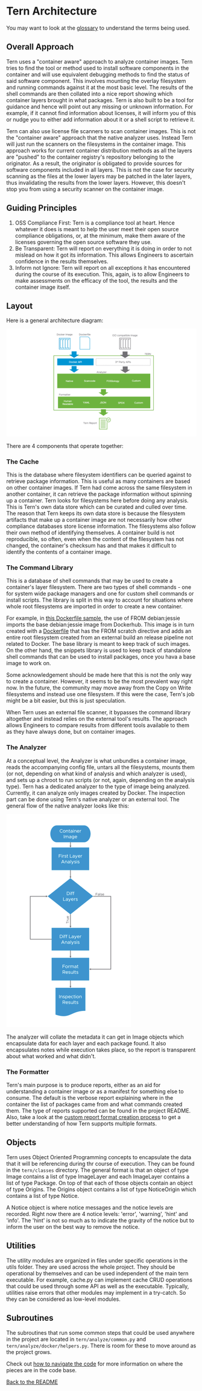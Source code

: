 # Tern Architecture

You may want to look at the [glossary](./glossary.md) to understand the terms being used.

## Overall Approach
Tern uses a "container aware" approach to analyze container images. Tern tries to find the tool or method used to install software components in the container and will use equivalent debugging methods to find the status of said software component. This involves mounting the overlay filesystem and running commands against it at the most basic level. The results of the shell commands are then collated into a nice report showing which container layers brought in what packages. Tern is also built to be a tool for guidance and hence will point out any missing or unknown information. For example, if it cannot find information about licenses, it will inform you of this or nudge you to either add information about it or a shell script to retrieve it.

Tern can also use license file scanners to scan container images. This is not the "container aware" approach that the native analyzer uses. Instead Tern will just run the scanners on the filesystems in the container image. This approach works for current container distribution methods as all the layers are "pushed" to the container registry's repository belonging to the originator. As a result, the originator is obligated to provide sources for software components included in all layers. This is not the case for security scanning as the files at the lower layers may be patched in the later layers, thus invalidating the results from the lower layers. However, this doesn't stop you from using a security scanner on the container image.

## Guiding Principles
1. OSS Compliance First: Tern is a compliance tool at heart. Hence whatever it does is meant to help the user meet their open source compliance obligations, or, at the minimum, make them aware of the licenses governing the open source software they use.
2. Be Transparent: Tern will report on everything it is doing in order to not mislead on how it got its information. This allows Engineers to ascertain confidence in the results themselves.
3. Inform not Ignore: Tern will report on all exceptions it has encountered during the course of its execution. This, again, is to allow Engineers to make assessments on the efficacy of the tool, the results and the container image itself. 

## Layout

Here is a general architecture diagram:

![Tern architecture diagram](./img/arch.png)

There are 4 components that operate together:

### The Cache
This is the database where filesystem identifiers can be queried against to retrieve package information. This is useful as many containers are based on other container images. If Tern had come across the same filesystem in another container, it can retrieve the package information without spinning up a container. Tern looks for filesystems here before doing any analysis. This is Tern's own data store which can be curated and culled over time. The reason that Tern keeps its own data store is because the filesystem artifacts that make up a container image are not necessarily how other compliance databases store license information. The filesystems also follow their own method of identifying themselves. A container build is not reproducible, so often, even when the content of the filesystem has not changed, the container's checksum has and that makes it difficult to identify the contents of a container image.

### The Command Library
This is a database of shell commands that may be used to create a container's layer filesystem. There are two types of shell commands - one for system wide package managers and one for custom shell commands or install scripts. The library is split in this way to account for situations where whole root filesystems are imported in order to create a new container.

For example, in [this Dockerfile sample](../samples/debian_vim/Dockerfile), the use of FROM debian:jessie imports the base debian:jessie image from Dockerhub. This image is in turn created with a [Dockerfile](https://github.com/debuerreotype/docker-debian-artifacts/blob/b024a792c752a5c6ccc422152ab0fd7197ae8860/jessie/Dockerfile) that has the FROM scratch directive and adds an entire root filesystem created from an external build an release pipeline not related to Docker. The base library is meant to keep track of such images. On the other hand, the snippets library is used to keep track of standalone shell commands that can be used to install packages, once you hava a base image to work on.

Some acknowledgement should be made here that this is not the only way to create a container. However, it seems to be the most prevalent way right now. In the future, the community may move away from the Copy on Write filesystems and instead use one filesystem. If this were the case, Tern's job might be a bit easier, but this is just speculation.

When Tern uses an external file scanner, it bypasses the command library altogether and instead relies on the external tool's results. The approach allows Engineers to compare results from different tools available to them as they have always done, but on container images.

### The Analyzer
At a conceptual level, the Analyzer is what unbundles a container image, reads the accompanying config file, untars all the filesystems, mounts them (or not, depending on what kind of analysis and which analyzer is used), and sets up a chroot to run scripts (or not, again, depending on the analysis type). Tern has a dedicated analyzer to the type of image being analyzed. Currently, it can analyze only images created by Docker. The inspection part can be done using Tern's native analyzer or an external tool. The general flow of the native analyzer looks like this:

<img src="./img/tern_flow.png" alt="Tern process flow" width="331" height="563" />

The analyzer will collate the metadata it can get in Image objects which encapsulate data for each layer and each package found. It also encapsulates notes while execution takes place, so the report is transparent about what worked and what didn't.

### The Formatter
Tern's main purpose is to produce reports, either as an aid for understanding a container image or as a manifest for something else to consume. The default is the verbose report explaining where in the container the list of packages came from and what commands created them. The type of reports supported can be found in the project README. Also, take a look at the [custom report format creation process](./creating-custom-templates.md) to get a better understanding of how Tern supports multiple formats.

## Objects
Tern uses Object Oriented Programming concepts to encapsulate the data that it will be referencing during thr course of execution. They can be found in the `tern/classes` directory. The general format is that an object of type Image contains a list of type ImageLayer and each ImageLayer contains a list of type Package. On top of that each of those objects contain an object of type Origins. The Origins object contains a list of type NoticeOrigin which contains a list of type Notice.

A Notice object is where notice messages and the notice levels are recorded. Right now there are 4 notice levels: 'error', 'warning', 'hint' and 'info'. The 'hint' is not so much as to indicate the gravity of the notice but to inform the user on the best way to remove the notice.

## Utilities
The utility modules are organized in files under specific operations in the utils folder. They are used across the whole project. They should be operational by themselves and can be used independent of the main tern executable. For example, cache.py can implement cache CRUD operations that could be used through some API as well as the executable. Typically, utilities raise errors that other modules may implement in a try-catch. So they can be considered as low-level modules.

## Subroutines
The subroutines that run some common steps that could be used anywhere in the project are located in `tern/analyze/common.py` and `tern/analyze/docker/helpers.py`. There is room for these to move around as the project grows.

Check out [how to navigate the code](./navigating-the-code.md) for more information on where the pieces are in the code base.

[Back to the README](../README.md)
